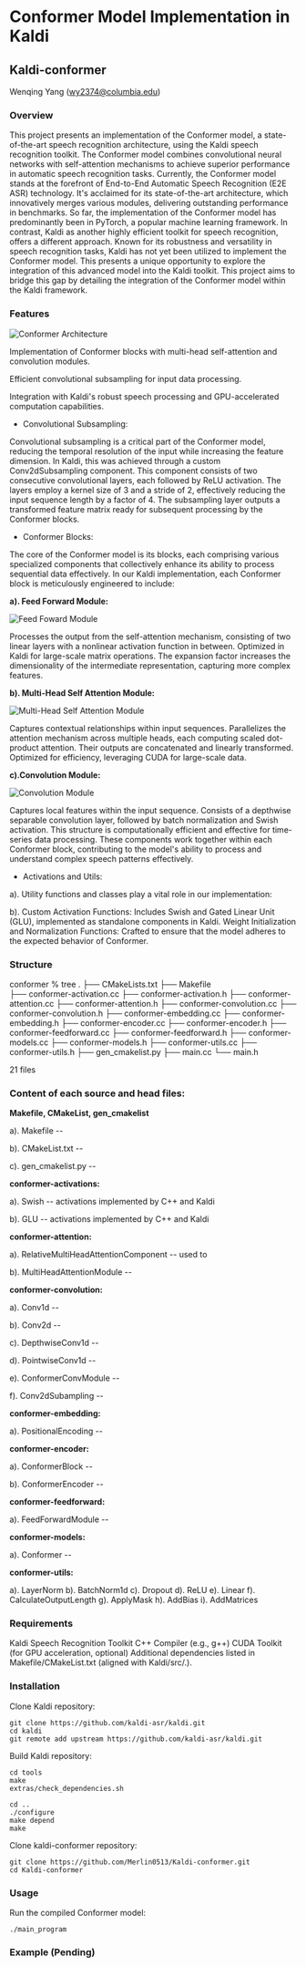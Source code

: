 # Conformer Model Implementation in Kaldi

## Kaldi-conformer

Wenqing Yang (wy2374@columbia.edu)

### Overview

This project presents an implementation of the Conformer model, a state-of-the-art speech recognition architecture, using the Kaldi speech recognition toolkit. The Conformer model combines convolutional neural networks with self-attention mechanisms to achieve superior performance in automatic speech recognition tasks. Currently, the Conformer model stands at the forefront of End-to-End Automatic Speech Recognition (E2E ASR) technology. It's acclaimed for its state-of-the-art architecture, which innovatively merges various modules, delivering outstanding performance in benchmarks. So far, the implementation of the Conformer model has predominantly been in PyTorch, a popular machine learning framework. In contrast, Kaldi as another highly efficient toolkit for speech recognition, offers a different approach. Known for its robustness and versatility in speech recognition tasks, Kaldi has not yet been utilized to implement the Conformer model. This presents a unique opportunity to explore the integration of this advanced model into the Kaldi toolkit. This project aims to bridge this gap by detailing the integration of the Conformer model within the Kaldi framework.

### Features

![Conformer Architecture](./img/conformer.png)

Implementation of Conformer blocks with multi-head self-attention and convolution modules.

Efficient convolutional subsampling for input data processing.

Integration with Kaldi's robust speech processing and GPU-accelerated computation capabilities.

- Convolutional Subsampling:

Convolutional subsampling is a critical part of the Conformer model, reducing the temporal resolution of the input while increasing the feature dimension. In Kaldi, this was achieved through a custom Conv2dSubsampling component. This component consists of two consecutive convolutional layers, each followed by ReLU activation. The layers employ a kernel size of 3 and a stride of 2, effectively reducing the input sequence length by a factor of 4. The subsampling layer outputs a transformed feature matrix ready for subsequent processing by the Conformer blocks.

- Conformer Blocks:

The core of the Conformer model is its blocks, each comprising various specialized components that collectively enhance its ability to process sequential data effectively. In our Kaldi implementation, each Conformer block is meticulously engineered to include:

**a). Feed Forward Module:**

![Feed Foward Module](./img/feed_forward.png)

Processes the output from the self-attention mechanism, consisting of two linear layers with a nonlinear activation function in between. Optimized in Kaldi for large-scale matrix operations. The expansion factor increases the dimensionality of the intermediate representation, capturing more complex features.

**b). Multi-Head Self Attention Module:** 

![Multi-Head Self Attention Module](./img/attention.png)

Captures contextual relationships within input sequences. Parallelizes the attention mechanism across multiple heads, each computing scaled dot-product attention. Their outputs are concatenated and linearly transformed. Optimized for efficiency, leveraging CUDA for large-scale data.

**c).Convolution Module:**

![Convolution Module](./img/convolution.png)

Captures local features within the input sequence. Consists of a depthwise separable convolution layer, followed by batch normalization and Swish activation. This structure is computationally efficient and effective for time-series data processing.
These components work together within each Conformer block, contributing to the model's ability to process and understand complex speech patterns effectively.

- Activations and Utils:

a). Utility functions and classes play a vital role in our implementation:

b). Custom Activation Functions: Includes Swish and Gated Linear Unit (GLU), implemented as standalone components in Kaldi.
Weight Initialization and Normalization Functions: Crafted to ensure that the model adheres to the expected behavior of Conformer.


### Structure

conformer % tree
.
├── CMakeLists.txt
├── Makefile    
├── conformer-activation.cc
├── conformer-activation.h
├── conformer-attention.cc
├── conformer-attention.h
├── conformer-convolution.cc
├── conformer-convolution.h
├── conformer-embedding.cc
├── conformer-embedding.h
├── conformer-encoder.cc
├── conformer-encoder.h
├── conformer-feedforward.cc
├── conformer-feedforward.h
├── conformer-models.cc
├── conformer-models.h
├── conformer-utils.cc
├── conformer-utils.h
├── gen_cmakelist.py
├── main.cc
└── main.h

21 files

### Content of each source and head files:
**Makefile, CMakeList, gen_cmakelist**

a). Makefile --

b). CMakeList.txt --

c). gen_cmakelist.py --

**conformer-activations:**

a). Swish -- activations implemented by C++ and Kaldi

b). GLU -- activations implemented by C++ and Kaldi

**conformer-attention:**

a). RelativeMultiHeadAttentionComponent -- used to 

b). MultiHeadAttentionModule --

**conformer-convolution:**

a). Conv1d --

b). Conv2d --

c). DepthwiseConv1d --

d). PointwiseConv1d --

e). ConformerConvModule --

f). Conv2dSubampling --

**conformer-embedding:**

a). PositionalEncoding -- 

**conformer-encoder:**

a). ConformerBlock --

b). ConformerEncoder --

**conformer-feedforward:**

a). FeedForwardModule --

**conformer-models:**

a). Conformer --

**conformer-utils:**

a). LayerNorm
b). BatchNorm1d
c). Dropout
d). ReLU
e). Linear
f). CalculateOutputLength
g). ApplyMask
h). AddBias
i). AddMatrices

### Requirements

Kaldi Speech Recognition Toolkit 
C++ Compiler (e.g., g++)
CUDA Toolkit (for GPU acceleration, optional)
Additional dependencies listed in Makefile/CMakeList.txt (aligned with Kaldi/src/.).

### Installation

Clone Kaldi repository:

```
git clone https://github.com/kaldi-asr/kaldi.git
cd kaldi
git remote add upstream https://github.com/kaldi-asr/kaldi.git
```

Build Kaldi repository:

```
cd tools
make
extras/check_dependencies.sh

cd ..
./configure
make depend
make
```

Clone kaldi-conformer repository:
```
git clone https://github.com/Merlin0513/Kaldi-conformer.git
cd Kaldi-conformer
```

### Usage

Run the compiled Conformer model:

```
./main_program
```

### Example (Pending)



